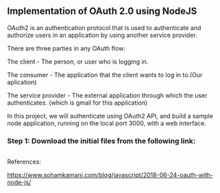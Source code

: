 ## Implementation of OAuth 2.0 using NodeJS

OAuth2 is an authentication protocol that is used to authenticate and authorize users in an application by using another service provider.

There are three parties in any OAuth flow:

The client - The person, or user who is logging in.

The consumer - The application that the client wants to log in to.(Our aplication)

The service provider - The external application through which the user authenticates. (which is gmail for this application)

In this project, we will authenticate using OAuth2 API, and build a sample node application, running on the local port 3000, with a web interface.

### Step 1: Download the initial files from the following link:



```

```

References:

https://www.sohamkamani.com/blog/javascript/2018-06-24-oauth-with-node-js/




